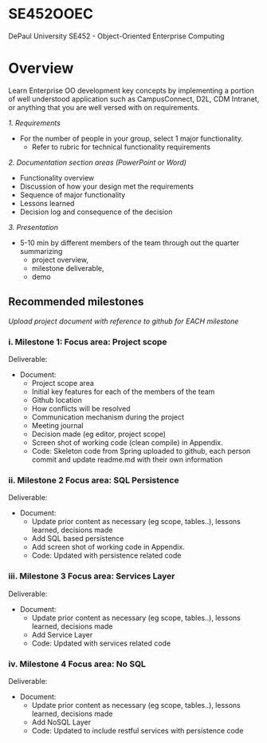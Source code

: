 # SE452OOEC
DePaul University SE452 - Object-Oriented Enterprise Computing

# Overview

Learn Enterprise OO development key concepts by implementing a portion of well understood application such as CampusConnect, D2L, CDM Intranet, or anything that you are well versed with on requirements.

<em>1. Requirements</em>
  - For the number of people in your group, select 1 major functionality.
    - Refer to rubric for technical functionality requirements

<em>2. Documentation section areas (PowerPoint or Word)</em>
  - Functionality overview
  - Discussion of how your design met the requirements
  - Sequence of major functionality
  - Lessons learned
  - Decision log and consequence of the decision

<em>3. Presentation</em>
  - 5-10 min by different members of the team through out the quarter summarizing
    - project overview,
    - milestone deliverable,
    - demo
    
## Recommended milestones
 <i>Upload project document with reference to github for EACH milestone</i>

### i. Milestone 1: Focus area: Project scope

Deliverable:
- Document:
  - Project scope area
  - Initial key features for each of the members of the team
  - Github location
  - How conflicts will be resolved
  - Communication mechanism during the project
  - Meeting journal
  - Decision made (eg editor, project scope)
  - Screen shot of working code (clean compile) in Appendix.
  - Code: Skeleton code from Spring uploaded to github, each person commit and update readme.md with their own information

### ii. Milestone 2 Focus area: SQL Persistence

Deliverable:
- Document:
  - Update prior content as necessary (eg scope, tables..), lessons learned, decisions made
  - Add SQL based persistence
  - Add screen shot of working code in Appendix.
  - Code: Updated with persistence related code

### iii. Milestone 3 Focus area: Services Layer

Deliverable:
- Document:
  - Update prior content as necessary (eg scope, tables..), lessons learned, decisions made
  - Add Service Layer
  - Code: Updated with services related code

### iv. Milestone 4 Focus area: No SQL

Deliverable:
- Document:
  - Update prior content as necessary (eg scope, tables..), lessons learned, decisions made
  - Add NoSQL Layer
  - Code: Updated to include restful services with persistence code

